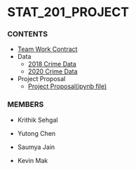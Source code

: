 # STAT_201_PROJECT

### CONTENTS

- [Team Work Contract](team_work_contract.md)
- Data
  - [2018 Crime Data](data/crimedata_csv_AllNeighbourhoods_2018.csv)
  - [2020 Crime Data](data/crimedata_csv_AllNeighbourhoods_2018.csv)
- Project Proposal
    - [Project Proposal(ipynb file)](Project_Proposal.ipynb)

### MEMBERS

- Krithik Sehgal

- Yutong Chen

- Saumya Jain

- Kevin Mak
